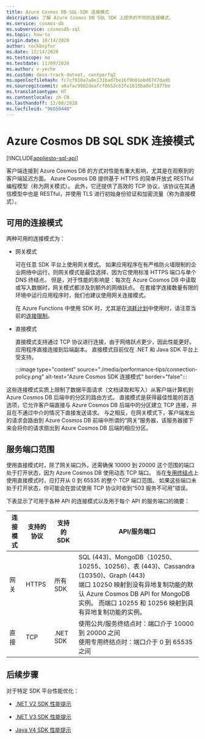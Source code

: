 ```yaml
---
title: Azure Cosmos DB SQL SDK 连接模式
description: 了解 Azure Cosmos DB SQL SDK 上提供的不同的连接模式。
ms.service: cosmos-db
ms.subservice: cosmosdb-sql
ms.topic: how-to
origin.date: 10/14/2020
author: rockboyfor
ms.date: 12/14/2020
ms.testscope: no
ms.testdate: 11/09/2020
ms.author: v-yeche
ms.custom: devx-track-dotnet, contperfq2
ms.openlocfilehash: fc7cf910a7a8e131bad7be16f9b01ebd67d7dadb
ms.sourcegitcommit: a8afac9982deafcf0652c63fe1615ba0ef1877be
ms.translationtype: HT
ms.contentlocale: zh-CN
ms.lasthandoff: 12/08/2020
ms.locfileid: "96850448"
---
```

<!--Verified successfully from released content-->
# <a name="azure-cosmos-db-sql-sdk-connectivity-modes"></a>Azure Cosmos DB SQL SDK 连接模式
[!INCLUDE[appliesto-sql-api](includes/appliesto-sql-api.md)]

客户端连接到 Azure Cosmos DB 的方式对性能有重大影响，尤其是在观察到的客户端延迟方面。 Azure Cosmos DB 提供基于 HTTPS 的简单开放式 RESTful 编程模型（称为网关模式）。 此外，它还提供了高效的 TCP 协议，该协议在其通信模型中也是 RESTful，并使用 TLS 进行初始身份验证和加密流量（称为直接模式）。

## <a name="available-connectivity-modes"></a>可用的连接模式

两种可用的连接模式为：

  * 网关模式

    可在任意 SDK 平台上使用网关模式。 如果应用程序在有严格防火墙限制的企业网络中运行，则网关模式是最佳选择，因为它使用标准 HTTPS 端口与单个 DNS 终结点。 但是，对于性能的影响是：每次在 Azure Cosmos DB 中读取或写入数据时，网关模式都涉及到额外的网络跃点。 在套接字连接数量有限的环境中运行应用程序时，我们也建议使用网关连接模式。

    在 Azure Functions 中使用 SDK 时，尤其是在[消耗计划](../azure-functions/functions-scale.md#consumption-plan)中使用时，请注意当前的[连接限制](../azure-functions/manage-connections.md)。

  * 直接模式

    直接模式支持通过 TCP 协议进行连接，由于网络跃点更少，因此性能更好。 应用程序直接连接到后端副本。 直接模式目前仅在 .NET 和 Java SDK 平台上受支持。

    :::image type="content" source="./media/performance-tips/connection-policy.png" alt-text="Azure Cosmos SDK 连接模式" border="false":::

这些连接模式实质上限制了数据平面请求（文档读取和写入）从客户端计算机到 Azure Cosmos DB 后端中的分区的路由方式。 直接模式是获得最佳性能的首选选项，它允许客户端直接与 Azure Cosmos DB 后端中的分区建立 TCP 连接，并且在不通过中介的情况下直接发送请求。 与之相反，在网关模式下，客户端发出的请求会路由到 Azure Cosmos DB 前端中所谓的“网关”服务器，该服务器接下来会将你的请求扇出到 Azure Cosmos DB 后端的相应分区。

## <a name="service-port-ranges"></a><a name="service-port-ranges"></a>服务端口范围

使用直接模式时，除了网关端口外，还需确保 10000 到 20000 这个范围的端口处于打开状态，因为 Azure Cosmos DB 使用动态 TCP 端口。 当在[专用终结点](./how-to-configure-private-endpoints.md)上使用直接模式时，应打开从 0 到 65535 的整个 TCP 端口范围。 如果这些端口未处于打开状态，你可能会在尝试使用 TCP 协议时收到“503 服务不可用”错误。

下表显示了可用于各种 API 的连接模式以及用于每个 API 的服务端口的摘要：

|连接模式  |支持的协议  |支持的 SDK  |API/服务端口  |
|---------|---------|---------|---------|
|网关  |   HTTPS    |  所有 SDK    |   SQL (443)、MongoDB（10250、10255、10256）、表 (443)、Cassandra (10350)、Graph (443) <br /> 端口 10250 映射到没有异地复制功能的默认 Azure Cosmos DB API for MongoDB 实例。 而端口 10255 和 10256 映射到具有异地复制功能的实例。   |
|直接    |     TCP    |  .NET SDK    | 使用公共/服务终结点时：端口介于 10000 到 20000 之间<br />使用专用终结点时：端口介于 0 到 65535 之间 |

## <a name="next-steps"></a>后续步骤

对于特定 SDK 平台性能优化：

* [.NET V2 SDK 性能提示](performance-tips.md)

* [.NET V3 SDK 性能提示](performance-tips-dotnet-sdk-v3-sql.md)

* [Java V4 SDK 性能提示](performance-tips-java-sdk-v4-sql.md)

<!-- Update_Description: update meta properties, wording update, update link -->